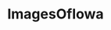 ---
title: ImagesOfIowa
crosslinks:
- pics
- Iowa
- imagesofnetwork
- desmoines
- EarthPorn
- IowaCity
- OldSchoolCool
- mildlyinteresting
- siouxcity
- iastate
- funny
- itookapicture
- cedarrapids
- analog
- funkopop
- Fishing
- bassfishing
- trees
- AbandonedPorn
- discgolf
---